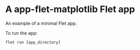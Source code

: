 # A app-flet-matplotlib Flet app

An example of a minimal Flet app.

To run the app:

```
flet run [app_directory]
```